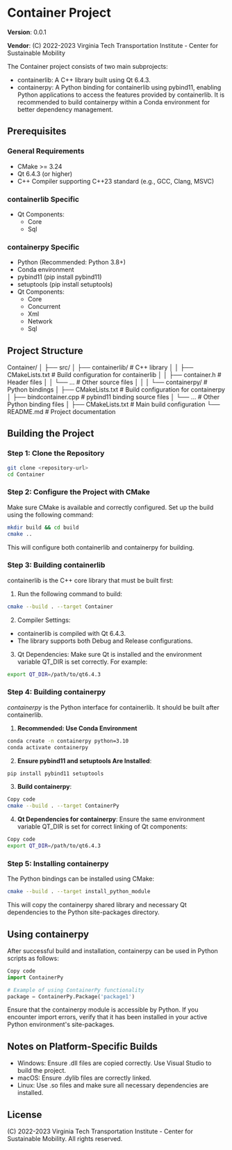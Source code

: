 # Container Project
**Version**: 0.0.1

**Vendor**: (C) 2022-2023 Virginia Tech Transportation Institute - Center for Sustainable Mobility

The Container project consists of two main subprojects:

 - containerlib: A C++ library built using Qt 6.4.3.
 - containerpy: A Python binding for containerlib using pybind11, enabling Python applications to access the features provided by containerlib. It is recommended to build containerpy within a Conda environment for better dependency management.

## Prerequisites
### General Requirements
 - CMake >= 3.24
 - Qt 6.4.3 (or higher)
 - C++ Compiler supporting C++23 standard (e.g., GCC, Clang, MSVC)

### containerlib Specific
 - Qt Components:
   - Core
   - Sql
   
### containerpy Specific
 - Python (Recommended: Python 3.8+)
 - Conda environment
 - pybind11 (pip install pybind11)
 - setuptools (pip install setuptools)
 - Qt Components:
   - Core
   - Concurrent
   - Xml
   - Network
   - Sql

## Project Structure

Container/
│
├── src/
│   ├── containerlib/          # C++ library
│   │   ├── CMakeLists.txt     # Build configuration for containerlib
│   │   ├── container.h        # Header files
│   │   └── ...                # Other source files
│   │
│   └── containerpy/           # Python bindings
│       ├── CMakeLists.txt     # Build configuration for containerpy
│       ├── bindcontainer.cpp  # pybind11 binding source files
│       └── ...                # Other Python binding files
│
├── CMakeLists.txt             # Main build configuration
└── README.md                  # Project documentation

## Building the Project
### Step 1: Clone the Repository
```bash
git clone <repository-url>
cd Container
```
### Step 2: Configure the Project with CMake
Make sure CMake is available and correctly configured. Set up the build using the following command:

```bash
mkdir build && cd build
cmake ..
```
This will configure both containerlib and containerpy for building.

### Step 3: Building containerlib
containerlib is the C++ core library that must be built first:

 1. Run the following command to build:

```bash
cmake --build . --target Container
```

 2. Compiler Settings:
 - containerlib is compiled with Qt 6.4.3.
 - The library supports both Debug and Release configurations.

 3. Qt Dependencies: Make sure Qt is installed and the environment variable QT_DIR is set correctly. For example:

```bash
export QT_DIR=/path/to/qt6.4.3
```

### Step 4: Building containerpy
*containerpy* is the Python interface for containerlib. It should be built after containerlib.

 1. **Recommended: Use Conda Environment**

```bash
conda create -n containerpy python=3.10
conda activate containerpy
```

 2. **Ensure pybind11 and setuptools Are Installed**:

```bash
pip install pybind11 setuptools
```

 3. **Build containerpy**:

```bash
Copy code
cmake --build . --target ContainerPy
```
4. **Qt Dependencies for containerpy**: Ensure the same environment variable QT_DIR is set for correct linking of Qt components:

```bash
Copy code
export QT_DIR=/path/to/qt6.4.3
```

### Step 5: Installing containerpy
The Python bindings can be installed using CMake:

```bash
cmake --build . --target install_python_module
```
This will copy the containerpy shared library and necessary Qt dependencies to the Python site-packages directory.

## Using containerpy
After successful build and installation, containerpy can be used in Python scripts as follows:

```python
Copy code
import ContainerPy

# Example of using ContainerPy functionality
package = ContainerPy.Package('package1')
```

Ensure that the containerpy module is accessible by Python. If you encounter import errors, verify that it has been installed in your active Python environment's site-packages.

## Notes on Platform-Specific Builds
 - Windows: Ensure .dll files are copied correctly. Use Visual Studio to build the project.
 - macOS: Ensure .dylib files are correctly linked.
 - Linux: Use .so files and make sure all necessary dependencies are installed.

## License
(C) 2022-2023 Virginia Tech Transportation Institute - Center for Sustainable Mobility. All rights reserved.